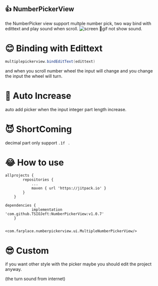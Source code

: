 ## 👍 NumberPickerView

the NumberPicker view support multple number pick, two way bind with edittext and play sound when scroll.
![screen](https://github.com/TSIOJeft/NumberPickerView/blob/master/screen/screen.gif) 🤯gif not show sound.

# 😊 Binding with Edittext

```java
multiplepickerview.bindEditText(edittext)
```
and when you scroll number wheel the input will change and you change the input the wheel will turn.

# 🤩 Auto Increase

auto add picker when the input integer part length increase. 

# 😈 ShortComing

decimal part only support `.1f ` .

# 😂 How to use

```
allprojects {
		repositories {
			...
			maven { url 'https://jitpack.io' }
		}
	}

dependencies {
	        implementation 'com.github.TSIOJeft:NumberPickerView:v1.0.7'
	}


<com.farplace.numberpickerview.ui.MultipleNumberPickerView/>

```
# 😎 Custom

if you want other style with the picker maybe you should edit the project anyway.

(the turn sound from internet)
